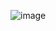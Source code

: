 ![image](https://github.com/yl-me/Notes-of-computer-graphics/blob/master/NeHe/Lesson48.ArcBall%20Rotation/Screenshot.png)